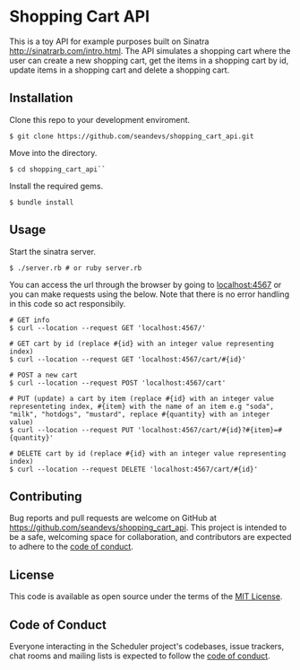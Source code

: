 # Shopping Cart API
This is a toy API for example purposes built on Sinatra <http://sinatrarb.com/intro.html>. The API simulates a shopping cart where the user can create a new shopping cart, get the items in a shopping cart by id, update items in a shopping cart and delete a shopping cart.

## Installation
Clone this repo to your development enviroment.  
```
$ git clone https://github.com/seandevs/shopping_cart_api.git
```

Move into the directory.
```
$ cd shopping_cart_api``
```

Install the required gems.
```
$ bundle install
```

## Usage

Start the sinatra server.
```
$ ./server.rb # or ruby server.rb
```

You can access the url through the browser by going to <localhost:4567> or you can make requests using the below. Note that there is no error handling in this code so act responsibily.

```
# GET info
$ curl --location --request GET 'localhost:4567/'

# GET cart by id (replace #{id} with an integer value representing index)
$ curl --location --request GET 'localhost:4567/cart/#{id}'

# POST a new cart
$ curl --location --request POST 'localhost:4567/cart'

# PUT (update) a cart by item (replace #{id} with an integer value representeting index, #{item} with the name of an item e.g "soda", "milk", "hotdogs", "mustard", replace #{quantity} with an integer value)
$ curl --location --request PUT 'localhost:4567/cart/#{id}?#{item}=#{quantity}'

# DELETE cart by id (replace #{id} with an integer value representing index)
$ curl --location --request DELETE 'localhost:4567/cart/#{id}'
```

## Contributing

Bug reports and pull requests are welcome on GitHub at https://github.com/seandevs/shopping_cart_api. This project is intended to be a safe, welcoming space for collaboration, and contributors are expected to adhere to the [code of conduct](https://github.com/seandevs/shopping_cart_api/CODE_OF_CONDUCT.md).

## License

This code is available as open source under the terms of the [MIT License](https://opensource.org/licenses/MIT).

## Code of Conduct

Everyone interacting in the Scheduler project's codebases, issue trackers, chat rooms and mailing lists is expected to follow the [code of conduct](https://github.com/seandevs/shopping_cart_api/CODE_OF_CONDUCT.md).

